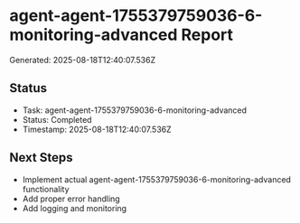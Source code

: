 # agent-agent-1755379759036-6-monitoring-advanced Report

Generated: 2025-08-18T12:40:07.536Z

## Status
- Task: agent-agent-1755379759036-6-monitoring-advanced
- Status: Completed
- Timestamp: 2025-08-18T12:40:07.536Z

## Next Steps
- Implement actual agent-agent-1755379759036-6-monitoring-advanced functionality
- Add proper error handling
- Add logging and monitoring

